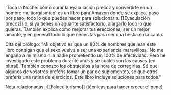 'Toda la Noche: cómo curar la eyaculación precoz y convertirte en un hombre multiorgásmico' es un libro para Amazon donde se explica, paso por paso, todo lo que puedes hacer para solucionar tu [[Eyaculación precoz]] o, si ya tienes un aguante satisfactorio, alargarlo todo lo que quieras. También explica cómo mejorar tus erecciones, ser un mejor amante, y en general todo lo que necesitas para ser una bestia en la cama.

Cita del prólogo:
"Mi objetivo es que un 80% de hombres que lean este libro consigan que el sexo vuelva a ser una experiencia maravillosa. No me engaño a mí mismo ni a nadie prometiendo un 100% de efectividad. Pero he investigado este problema durante años y sé cuáles son las causas (en plural). También conozco los obstáculos a la hora de corregirlas. Sé que algunos de vosotros preferís tomar un par de suplementos, sé que otros preferís una rutina de ejercicios. Este libro incluye soluciones para todos."

Nota relacionadas:
	·[[Faloculturismo]] (técnicas para hacer crecer el pene)
